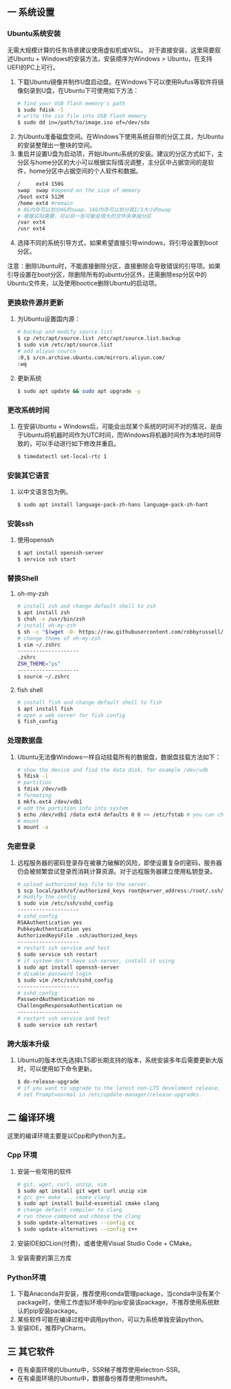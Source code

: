 ## 一 系统设置

### Ubuntu系统安装

无需大规模计算的任务场景建议使用虚拟机或WSL。
对于直接安装，这里简要叙述Ubuntu + Windows的安装方法，安装顺序为Windows > Ubuntu，在支持UEFI的PC上可行。

<!-- more -->

1. 下载Ubuntu镜像并制作U盘启动盘。在Windows下可以使用Rufus等软件将镜像刻录到U盘，在Ubuntu下可使用如下方法：
    ```bash
    # find your USB flash memory's path 
    $ sudo fdisk -l
    # write the iso file into USB flash memory 
    $ sudo dd in=/path/to/image.iso of=/dev/sdx
    ```
2. 为Ubuntu准备磁盘空间。在Windows下使用系统自带的分区工具，为Ubuntu的安装整理出一整块的空间。
3. 重启并设置U盘为启动项，开始Ubuntu系统的安装。建议的分区方式如下，主分区与home分区的大小可以根据实际情况调整，主分区中占据空间的是软件，home分区中占据空间的个人软件和数据。 
    ```bash
    /     ext4 150G 
    swap  swap #depend on the size of memary
    /boot ext4 512M 
    /home ext4 #remain
    # 8G内存可以划分4G的swap，16G内存可以划分其1/3大小的swap
    # 根据实际需要，可以将一些可能会很大的文件夹单独分区
    /var ext4
    /usr ext4
    ```
4. 选择不同的系统引导方式，如果希望直接引导windows，将引导设置到boot分区。

注意：删除Ubuntu时，不能直接删除分区，直接删除会导致错误的引导项。如果引导设置在boot分区，除删除所有的ubuntu分区外，还需删除esp分区中的Ubuntu文件夹，以及使用bootice删除Ubuntu的启动项。

### 更换软件源并更新

1. 为Ubuntu设置国内源： 
    ```bash
    # backup and modify source.list 
    $ cp /etc/apt/source.list /etc/apt/source.list.backup 
    $ sudo vim /etc/apt/source.list 
    # add aliyun source 
    :0,$ s/cn.archive.ubuntu.com/mirrors.aliyun.com/
    :wq
    ```
2. 更新系统 
    ```bash
    $ sudo apt update && sudo apt upgrade -y
    ```

### 更改系统时间

1. 在安装Ubuntu + Windows后，可能会出现某个系统的时间不对的情况，是由于Ubuntu将机器时间作为UTC时间，而Windows将机器时间作为本地时间导致的，可以手动进行如下修改并重启。
    ```bash
    $ timedatectl set-local-rtc 1
    ```

### 安装其它语言

1. 以中文语言包为例。 
    ```bash
    $ sudo apt install language-pack-zh-hans language-pack-zh-hant
    ```

### 安装ssh

1. 使用openssh
    ```bash
    $ apt install openssh-server
    $ service ssh start
    ```

### 替换Shell

1. oh-my-zsh 
    ```bash
    # install zsh and change default shell to zsh 
    $ apt install zsh 
    $ chsh -s /usr/bin/zsh 
    # install oh-my-zsh 
    $ sh -c "$(wget -O- https://raw.githubusercontent.com/robbyrussell/oh-my-zsh/master/tools/install.sh)" 
    # change theme of oh-my-zsh 
    $ vim ~/.zshrc 
    -------------------- 
    .zshrc 
    ZSH_THEME="ys" 
    -------------------- 
    $ source ~/.zshrc
    ```

2. fish shell 
    ```bash
    # install fish and change default shell to fish 
    $ apt install fish 
    # open a web server for fish config 
    $ fish_config
    ```

### 处理数据盘

1. Ubuntu无法像Windows一样自动挂载所有的数据盘，数据盘挂载方法如下：
    ```bash
    # show the device and find the data disk, for example /dev/vdb
    $ fdisk -l
    # partition
    $ fdisk /dev/vdb
    # formating
    $ mkfs.ext4 /dev/vdb1
    # add the partition info into system
    $ echo /dev/vdb1 /data ext4 defaults 0 0 >> /etc/fstab # you can change /data to other file such like /mnt
    # mount
    $ mount -a
    ```

### 免密登录

1. 远程服务器的密码登录存在被暴力破解的风险，即使设置复杂的密码，服务器仍会被频繁尝试登录而消耗计算资源。对于远程服务器建立使用私钥登录。
    ```bash
    # upload authorized_key file to the server.
    $ scp local/path/of/authorized_keys root@server_address:/root/.ssh/
    # modify the config
    $ sudo vim /etc/ssh/sshd_config
    --------------------
    # sshd_config
    RSAAuthentication yes
    PubkeyAuthentication yes
    AuthorizedKeysFile .ssh/authorized_keys
    --------------------
    # restart ssh service and test
    $ sudo service ssh restart
    # if system don't have ssh server, install it using
    $ sudo apt install openssh-server
    # disable password login
    $ sudo vim /etc/ssh/sshd_config
    --------------------
    # sshd_config
    PasswordAuthentication no
    ChallengeResponseAuthentication no
    --------------------
    # restart ssh service and test
    $ sudo service ssh restart
    ```

### 跨大版本升级

1. Ubuntu的版本优先选择LTS即长期支持的版本，系统安装多年后需要更新大版时，可以使用如下命令更新。 
    ```bash
    $ do-release-upgrade 
    # if you want to upgrade to the latest non-LTS develoment release, 
    # set Prompt=normal in /etc/update-manager/release-upgrades.
    ```

## 二 编译环境

这里的编译环境主要是以Cpp和Python为主。

### Cpp 环境

1. 安装一些常用的软件 
    ```bash
    # git, wget, curl, unzip, vim 
    $ sudo apt install git wget curl unzip vim 
    # gcc g++ make ... cmake clang 
    $ sudo apt install build-essential cmake clang 
    # change default compiler to clang 
    # run these command and choose the clang 
    $ sudo update-alternatives --config cc 
    $ sudo update-alternatives --config c++
    ```

2. 安装IDE如CLion(付费)，或者使用Visual Studio Code + CMake。
3. 安装需要的第三方库

### Python环境

1. 下载Anaconda并安装，推荐使用conda管理package，当conda中没有某个package时，使用工作虚拟环境中的pip安装该package，不推荐使用系统默认的pip安装package。
2. 某些软件可能在编译过程中调用python，可以为系统单独安装python。
3. 安装IDE，推荐PyCharm。

## 三 其它软件

- 在有桌面环境的Ubuntu中，SSR梯子推荐使用electron-SSR。
- 在有桌面环境的Ubuntu中，数据备份推荐使用timeshift。
